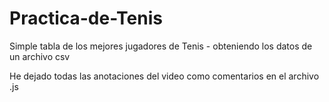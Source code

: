 # Practica-de-Tenis
Simple tabla de los mejores jugadores de Tenis - obteniendo los datos de un archivo csv

He dejado todas las anotaciones del video como comentarios en el archivo .js

